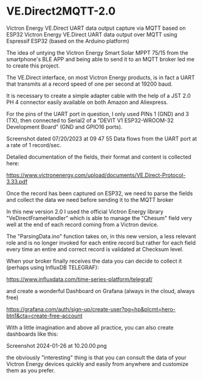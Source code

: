 # VE.Direct2MQTT-2.0
Victron Energy VE.Direct UART data output capture via MQTT based on ESP32
Victron Energy VE.Direct UART data output over MQTT using Espressif ESP32 (based on the Arduino platform)

The idea of untying the Victron Energy Smart Solar MPPT 75/15 from the smartphone's BLE APP and being able to send it to an MQTT broker led me to create this project.

The VE.Direct interface, on most Victron Energy products, is in fact a UART that transmits at a record speed of one per second at 19200 baud.

It is necessary to create a simple adapter cable with the help of a JST 2.0 PH 4 connector easily available on both Amazon and Aliexpress.

For the pins of the UART port in question, I only used PINs 1 (GND) and 3 (TX), then connected to Serial2 of a "DEVIT V1 ESP32-WROOM-32 Development Board" (GND and GPIO16 ports).

Screenshot dated 07/20/2023 at 09 47 55
Data flows from the UART port at a rate of 1 record/sec.

Detailed documentation of the fields, their format and content is collected here:

https://www.victronenergy.com/upload/documents/VE.Direct-Protocol-3.33.pdf

Once the record has been captured on ESP32, we need to parse the fields and collect the data we need before sending it to the MQTT broker

In this new version 2.0 I used the official Victron Energy library "VeDirectFrameHandler" which is able to manage the "Chesum" field very well at the end of each record coming from a Victron device.

The "ParsingData.ino" function takes on, in this new version, a less relevant role and is no longer invoked for each entire record but rather for each field every time an entire and correct record is validated at Checksum level.

When your broker finally receives the data you can decide to collect it (perhaps using InfluxDB TELEGRAF):

https://www.influxdata.com/time-series-platform/telegraf/

and create a wonderful Dashboard on Grafana (always in the cloud, always free)

https://grafana.com/auth/sign-up/create-user?pg=hp&plcmt=hero-btn1&cta=create-free-account

With a little imagination and above all practice, you can also create dashboards like this:

Screenshot 2024-01-26 at 10.20.00.png


the obviously "interesting" thing is that you can consult the data of your Victron Energy devices quickly and easily from anywhere and customize them as you prefer.
